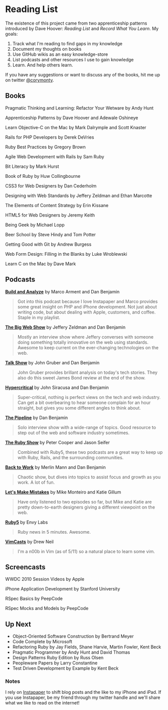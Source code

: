 # Reading List

The existence of this project came from two apprenticeship patterns introduced by Dave Hoover: _Reading List_ and _Record What You Learn_. My goals:

1. Track what I'm reading to find gaps in my knowledge
2. Document my thoughts on books
3. Use GitHub wikis as an easy knowledge-store
4. List podcasts and other resources I use to gain knowledge
5. Learn. And help others learn.

If you have any suggestions or want to discuss any of the books, hit me up on twitter [@corymonty][1].

[1]: http://www.twitter.com/corymonty "You should follow me on twitter"


## Books

Pragmatic Thinking and Learning: Refactor Your Wetware by Andy Hunt

Apprenticeship Patterns by Dave Hoover and Adewale Oshineye

Learn Objective-C on the Mac by Mark Dalrymple and Scott Knaster

Rails for PHP Developers by Derek DeVries

Ruby Best Practices by Gregory Brown

Agile Web Development with Rails by Sam Ruby

Bit Literacy by Mark Hurst

Book of Ruby by Huw Collingbourne

CSS3 for Web Designers by Dan Cederholm

Designing with Web Standards by Jeffery Zeldman and Ethan Marcotte

The Elements of Content Strategy by Erin Kissane

HTML5 for Web Designers by Jeremy Keith

Being Geek by Michael Lopp

Beer School by Steve Hindy and Tom Potter

Getting Good with Git by Andrew Burgess

Web Form Design: Filling in the Blanks by Luke Wroblewski

Learn C on the Mac by Dave Mark

## Podcasts

[**Build and Analyze**][1] by Marco Arment and Dan Benjamin

> Got into this podcast because I love Instapaper and Marco provides some great insight on PHP and iPhone development. Not just about writing code, but about dealing with Apple, customers, and coffee. Staple in my playlist. 

[**The Big Web Show**][2] by Jeffery Zeldman and Dan Benjamin

> Mostly an interview show where Jeffery converses with someone doing something totally innovative on the web using standards. Awesome to keep current on the ever-changing technologies on the web.

[**Talk Show**][3] by John Gruber and Dan Benjamin

> John Gruber provides brillant analysis on today's tech stories. They also do this sweet James Bond review at the end of the show.

[**Hypercritical**][4] by John Siracusa and Dan Benjamin

> Super-critical, nothing is perfect views on the tech and web industry. Can get a bit overbearing to hear someone complain for an hour straight, but gives you some different angles to think about.

[**The Pipeline**][5] by Dan Benjamin

> Solo interview show with a wide-range of topics. Good resource to step out of the web and software industry sometimes.

[**The Ruby Show**][6] by Peter Cooper and Jason Seifer

> Combined with Ruby5, these two podcasts are a great way to keep up with Ruby, Rails, and the surrounding communities.

[**Back to Work**][7] by Merlin Mann and Dan Benjamin

> Chaotic show, but dives into topics to assist focus and growth as you work. A lot of fun.

[**Let's Make Mistakes**][8] by Mike Monteiro and Katie Gillum

> Have only listened to two episodes so far, but Mike and Katie are pretty down-to-earth designers giving a different viewpoint on the web.

[**Ruby5**][9] by Envy Labs

> Ruby news in 5 minutes. Awesome.

[**VimCasts**][10] by Drew Neil

> I'm a n00b in Vim (as of 5/11) so a natural place to learn some vim.


[1]: http://5by5.tv/buildanalyze
[2]: http://5by5.tv/bigwebshow
[3]: http://5by5.tv/talkshow
[4]: http://5by5.tv/hypercritical
[5]: http://5by5.tv/pipeline
[6]: http://rubyshow.com/
[7]: http://5by5.tv/b2w
[8]: http://5by5.tv/mistakes
[9]: http://ruby5.envylabs.com/
[10]: http://vimcasts.org/

## Screencasts

WWDC 2010 Session Videos by Apple

iPhone Application Development by Stanford University

RSpec Basics by PeepCode

RSpec Mocks and Models by PeepCode

## Up Next

* Object-Oriented Software Construction by Bertrand Meyer
* Code Complete by Microsoft
* Refactoring Ruby by Jay Fields, Shane Harvie, Martin Fowler, Kent Beck
* Pragmatic Programmer by Andy Hunt and David Thomas
* Design Patterns Ruby Edition by Russ Olsen
* Peopleware Papers by Larry Constantine
* Test Driven Development by Example by Kent Beck

### Notes

I rely on [Instapaper][1] to shift blog posts and the like to my iPhone and iPad. If you use Instapaper, be my friend through my twitter handle and we'll share what we like to read on the internet!

[1]: http://instapaper.com
